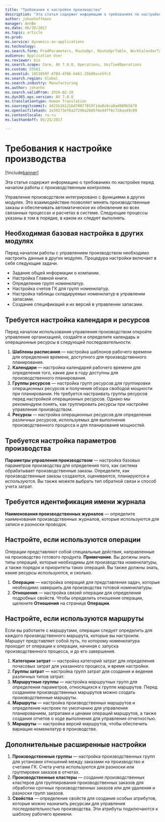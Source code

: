 ```yaml
---
title: "Требования к настройке производства"
description: "Эта статья содержит информацию о требованиях по настройке перед началом работы с производственным контролем."
author: johanhoffmann
manager: AnnBe
ms.date: 06/20/2017
ms.topic: article
ms.prod: 
ms.service: dynamics-ax-applications
ms.technology: 
ms.search.form: ProdParameters, RouteOpr, RouteOprTable, WorkCalendarTable, WorkTimeTable, WrkCtrTable
audience: Application User
ms.reviewer: bis
ms.search.scope: Core, AX 7.0.0, Operations, UnifiedOperations
ms.custom: 55561
ms.assetid: 1953059f-478d-4706-b461-25b89ace5fc3
ms.search.region: Global
ms.search.industry: Manufacturing
ms.author: johanho
ms.search.validFrom: 2016-02-28
ms.dyn365.ops.version: AX 7.0.0
ms.translationtype: Human Translation
ms.sourcegitcommit: d421b161216d700f7819f1da8c0ca8ad089b5670
ms.openlocfilehash: 2e39173ef6a27296a20d5f6e44ff6c728aa49c09
ms.contentlocale: ru-ru
ms.lasthandoff: 05/25/2017

---
```


# <a name="production-setup-requirements"></a>Требования к настройке производства

[!include[banner](../includes/banner.md)]


Эта статья содержит информацию о требованиях по настройке перед началом работы с производственным контролем. 

Управление производством интегрировано с функциями в других модулях. Это взаимодействие позволяет менять производственные заказы и обеспечивать автоматическое их обновление во всех связанных процессах и расчетах в системе. Следующие процессы указаны в том в порядке, в каком их следует выполнять.

## <a name="required-baseline-setup-in-other-modules"></a>Необходимая базовая настройка в других модулях
Перед началом работы с управлением производством необходимо настроить данные в других модулях. Процедура настройки включает в себя следующие задачи.

-   Задание общей информации о компании.
-   Настройка Главной книги.
-   Определение групп номенклатур.
-   Настройка счетов ГК для групп номенклатур.
-   Настройка таблицы складируемых номенклатур в управлении запасами.
-   Создание спецификаций и их версий в управлении запасами.

## <a name="required-calendar-and-resource-setup"></a>Требуется настройка календаря и ресурсов
Перед началом использования управления производством откройте управление организацией, создайте и определите календарь и операционные ресурсы в следующей последовательности.

1.  **Шаблоны расписания** — настройка шаблонов рабочего времени для определения времени, доступного для производственного планирования.
2.  **Календари** — настройка календарей рабочего времени для определения того, какие дни в году доступны для производственного планирования.
3.  **Группы ресурсов** — настройка групп ресурсов для группировки операционных ресурсов и получения обзора свободой мощности при планировании. Не требуется настраивать группы ресурсов перед настройкой операционных ресурсов. Однако мы рекомендуем понять, как группировать ресурсы при настройке управления производством.
4.  **Ресурсы** — настройка операционных ресурсов для определения различных ресурсов, используемых для выполнения производственного процесса и для планирования мощностей.

## <a name="required-production-parameters-setup"></a>Требуется настройка параметров производства
**Параметры управления производством** — настройка базовых параметров производства для определения того, как система обрабатывает производственные заказы. Определите, как производственные заказы создаются, оцениваются, планируются и используются. Вы также можете выбрать тип обратной связи и способ учета затрат.

## <a name="required-journal-name-identification"></a>Требуется идентификация имени журнала
**Наименования производственных журналов** — определите наименования производственных журналов, которые используются для записи и разноски проводок.

## <a name="setup-if-you-use-operations"></a>Настройте, если используются операции
Операции представляют собой специальные действия, направленные на производство готового продукта. **Примечание.** Вы должны знать типы операций, которые необходимы для производства номенклатуры, а также порядок и приоритеты таких операций. Вы также должны знать, какие ресурсы используются, и сколько.

1.  **Операции** — настройка операций для представления задач, которые необходимо завершить для производства готовой номенклатуры.
2.  **Отношения** — настройка связей операции для определения подробных свойств. Чтобы определить отношения операции, щелкните **Отношения** на странице **Операции**.

## <a name="setup-if-you-use-routes"></a>Настройте, если используются маршруты
Если вы работаете с маршрутами, операции следует определить для каждого производственного маршрута, которые вы настроили. Маршрут представляет собой путь, по которому номенклатура проходит от операции к операции, начиная с запуска производственного процесса, и до его завершения.

1.  **Категории затрат** — настройка категорий затрат для определения почасовых затрат для указанного процесса, и время настройки.
2.  **Группы затрат** — настройка групп затрат для создания и ведения различных типов затрат.
3.  **Маршрутные группы** — настройка маршрутных групп для определения параметров, относящихся к группе маршрутов. Перед созданием производственных маршрутов можно создать производственные маршруты.
4.  **Маршруты** — настройка производственных маршрутов и определение настроек по умолчанию для управления планированием, затратами и ценами операций маршрутов, а также создания отчетов о ходе выполнения для управления отчетностью.
5.  **Маршруты** — настройка версий маршрутов, чтобы обеспечить вариации номенклатур в производстве.

## <a name="optional-advanced-settings"></a>Дополнительные расширенные настройки
1.  **Производственные группы** — настройка производственных групп для установки отношений между заказами на производство и счетами ГК. Счета учета используются для разноски или группировки заказов в отчетах.
2.  **Производственные кластеры** — создание производственных кластеров для группирования производственных заказов для обработки срочных производственных заказов или для удаления и разноски групп заказов.
3.  **Свойства** — определение свойств для создания особых атрибутов, которые можно назначить ресурсам для управления последовательностью производства. Эти атрибуты подключаются к шаблону рабочего времени.





